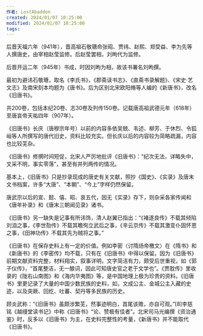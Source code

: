 ```yaml
---
作者: LostAbaddon
created: 2024/01/07 10:25:00
modified: 2024/01/07 10:25:00
tags:
---
```


后晋天福六年（941年），晋高祖石敬瑭命张昭、贾纬、赵熙、郑受益、李为先等人撰唐史，由宰相赵莹监修。后赵莹罢相，刘昫代为监修。

后晋开运二年（945年）书成，时因刘昫为相，故该书署名刘昫撰。

最初为避讳石敬瑭，取名《李氏书》，《郡斋读书志》、《直斋书录解题》、《宋史·艺文志》及南宋刻本均题为《唐书》。后为区别北宋欧阳脩等人编的《新唐书》，改名《旧唐书》。

共200卷，包括本纪20卷、志30卷及列传150卷。记载唐高祖武德元年（618年）至唐哀帝天祐四年（907年）。

《旧唐书》长庆（唐穆宗年号）以前的内容多依吴兢、韦述、柳芳、于休烈、令狐峘等人所撰写的唐代旧史，资料比较充实。但长庆以后的内容较为简略疏漏，内容也比较芜杂。

《旧唐书》修撰时间短促，北宋人严厉地批评《旧唐书》：“纪次无法，详略失中，文采不明，事实零落”，甚至有并列两传的情况。

基本上，《旧唐书》只是抄录现成的唐史有关文献，照抄《国史》、《实录》及唐末文书档案，许多“大唐”、“本朝”、“今上”字样仍然保留。

唐武宗以后的宣、懿、僖、昭、哀五代，因无《实录》存下，则杂采各家传闻和《唐年补录》和《唐末三朝闻见录》诸书。

《旧唐书》另一缺失是记事有所讳饰，清人赵翼已指出：“《褚遂良传》不载其倾陷刘洎之事，《李世𪟝传》不载其瞻徇立武后之事，《辛云京传》不载其激变仆固怀恩之事，《田神功传》不载其先为贼将之事。”

《旧唐书》在保存史料上有一定的价值。例如李密〈讨隋炀帝檄文〉在《隋书》和《新唐书》的《李密传》均不载，只有在《旧唐书》中得以保留。因为《旧唐书》前期文献资料完整，材料翔实，叙事详明，文字简洁有力，颇受后世重视，如《郭子仪传》，“首尾整洁，无一酿词，因此可知唐史官之老于文学也”。《贾耽传》里收录的《陇右山南图》和《海内华夷图》等，是中国地理上极为珍贵的资料。《旧唐书》里更记录了大量的中国少数民族的史料，如，文成公主、金城公主入藏的史迹，以及突厥、回纥、吐蕃、契丹等多民族的历史。

顾炎武称：“《旧唐书》虽颇涉繁芜，然事迹明白，首尾该赡，亦自可观。”[8]李慈铭《越缦堂读书记》中称《旧唐书》“论、赞极有佳者”。北宋司马光编撰《资治通鉴》时，反多以《旧唐书》为主，在史料完整性的考量，《新唐书》并不能取代《旧唐书》。